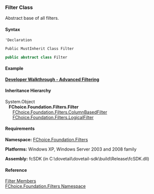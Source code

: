 ﻿### Filter Class

Abstract base of all filters.

#### Syntax

```vbnet
'Declaration

Public MustInherit Class Filter 
```

```csharp
public abstract class Filter 
```

#### Example

[**Developer Walkthrough - Advanced Filtering**](/articles/walkthroughs/filtering.md)

#### Inheritance Hierarchy

System.Object  
   **FChoice.Foundation.Filters.Filter**  
      [FChoice.Foundation.Filters.ColumnBasedFilter](fcSDK~FChoice.Foundation.Filters.ColumnBasedFilter.md)  
      [FChoice.Foundation.Filters.LogicalFilter](fcSDK~FChoice.Foundation.Filters.LogicalFilter.md)  

#### Requirements

**Namespace:** [FChoice.Foundation.Filters](fcSDK~FChoice.Foundation.Filters_namespace.md)

**Platforms:** Windows XP, Windows Server 2003 and 2008 family

**Assembly:** fcSDK (in C:\\dovetail\\dovetail-sdk\\build\\Release\\fcSDK.dll)

#### Reference

[Filter Members](fcSDK~FChoice.Foundation.Filters.Filter_members.md)  
[FChoice.Foundation.Filters Namespace](fcSDK~FChoice.Foundation.Filters_namespace.md)